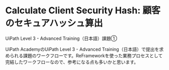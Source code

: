 # Calculate Client Security Hash: 顧客のセキュアハッシュ算出
UiPath Level 3 - Advanced Training（日本語）課題①

UiPath AcademyのUiPath Level 3 - Advanced Training（日本語）で提出を求められる課題のワークフローです。ReFrameworkを使った業務プロセスとして完結したワークフローなので、参考になる点も多いかと思います。
